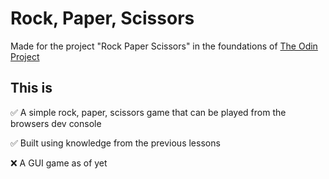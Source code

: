 # Rock, Paper, Scissors

Made for the project "Rock Paper Scissors" in the foundations of [The Odin Project](www.theodinproject.com)

## This is

✅ A simple rock, paper, scissors game that can be played from the browsers dev console

✅ Built using knowledge from the previous lessons

❌ A GUI game as of yet